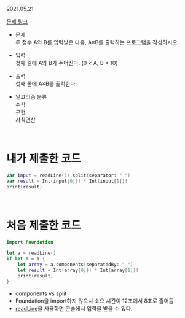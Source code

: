 2021.05.21      

[문제 링크](https://www.acmicpc.net/problem/10998)

- 문제    
두 정수 A와 B를 입력받은 다음, A×B를 출력하는 프로그램을 작성하시오.

- 입력    
첫째 줄에 A와 B가 주어진다. (0 < A, B < 10)

- 출력     
첫째 줄에 A×B를 출력한다.

- 알고리즘 분류    
수학    
구현    
사칙연산

<br>


# 내가 제출한 코드
```swift
var input = readLine()!.split(separator: " ")
var result = Int(input[0])! * Int(input[1])!
print(result)
```

<br>

# 처음 제출한 코드

```swift
import Foundation

let a = readLine()
if let a = a {
    let array = a.components(separatedBy: " ")
    let result = Int(array[0])! * Int(array[1])!
    print(result)
}
```

- components vs split
- Foundation을 import하지 않으니 소요 시간이  12초에서 8초로 줄어듬
- [readLine](https://developer.apple.com/documentation/swift/1641199-readline/)을 사용하면 콘솔에서 입력을 받을 수 있다.